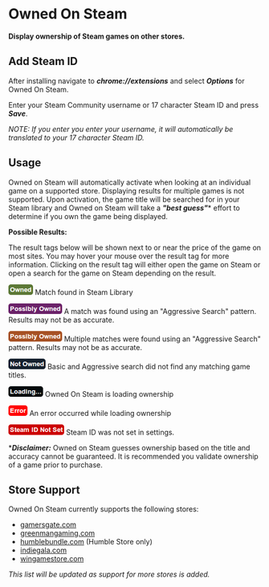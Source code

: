 # Owned On Steam
**Display ownership of Steam games on other stores.**

## Add Steam ID
After installing navigate to ***chrome://extensions*** and select ***Options***
for Owned On Steam.

Enter your Steam Community username or 17 character Steam ID and press ***Save***.

*NOTE: If you enter you enter your username, it will automatically be translated
to your 17 character Steam ID.*

## Usage
Owned on Steam will automatically activate when looking at an individual game
on a supported store.  Displaying results for multiple games is not supported.
Upon activation, the game title will be searched for in your Steam library and
Owned on Steam will take a ***"best guess"***\* effort to determine if you own
the game being displayed.

**Possible Results:**

The result tags below will be shown next to or near the price of the game on
most sites.  You may hover your mouse over the result tag for more information.  Clicking on the result tag will either open the game on Steam or open a search
for the game on Steam depending on the result.

![Owned](https://raw.githubusercontent.com/Skylark95/Owned-On-Steam/master/images/results/owned.png "Owned")
Match found in Steam Library

![Possibly Owned](https://raw.githubusercontent.com/Skylark95/Owned-On-Steam/master/images/results/possibly_owned.png "Possibly Owned")
A match was found using an "Aggressive Search" pattern.
Results may not be as accurate.

![Possibly Owned Multi](https://raw.githubusercontent.com/Skylark95/Owned-On-Steam/master/images/results/possibly_owned_multi.png "Possibly Owned Multi")
Multiple matches were found using an "Aggressive Search" pattern.
Results may not be as accurate.

![Not Owned](https://raw.githubusercontent.com/Skylark95/Owned-On-Steam/master/images/results/not_owned.png "Not Owned")
Basic and Aggressive search did not find any matching game titles.

![Loading](https://raw.githubusercontent.com/Skylark95/Owned-On-Steam/master/images/results/loading.png "Loading")
Owned On Steam is loading ownership

![Error](https://raw.githubusercontent.com/Skylark95/Owned-On-Steam/master/images/results/error.png "Error")
An error occurred while loading ownership

![Steam ID Not Set](https://raw.githubusercontent.com/Skylark95/Owned-On-Steam/master/images/results/steamid_error.png "Steam ID Not Set")
Steam ID was not set in settings.

\****Disclaimer:*** Owned on Steam guesses ownership based on the title and accuracy
cannot be guaranteed.  It is recommended you validate ownership of a game prior to purchase.

## Store Support
Owned On Steam currently supports the following stores:

* [gamersgate.com](http://www.gamersgate.com/)
* [greenmangaming.com](http://www.greenmangaming.com/)
* [humblebundle.com](https://www.humblebundle.com/store) (Humble Store only)
* [indiegala.com](https://www.indiegala.com/)
* [wingamestore.com](http://www.wingamestore.com/)

*This list will be updated as support for more stores is added.*
